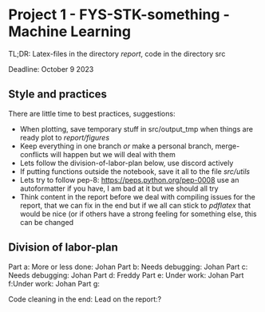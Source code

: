 # Project 1 - FYS-STK-something - Machine Learning

TL;DR: Latex-files in the directory _report_, code in the directory src

Deadline: October 9 2023

## Style and practices

There are little time to best practices, suggestions:

* When plotting, save temporary stuff in src/output_tmp when things are ready plot to _report/figures_
* Keep everything in one branch _or_ make a personal branch, merge-conflicts will happen but we will deal with them
* Lets follow the division-of-labor-plan below, use discord actively
* If putting functions outside the notebook, save it all to the file _src/utils_
* Lets try to follow pep-8: https://peps.python.org/pep-0008 use an autoformatter if you have, I am bad at it but we should all try
* Think content in the report before we deal with compiling issues for the report, that we can fix in the end but if we all can stick to *pdflatex* that would be nice (or if others have a strong feeling for something else, this can be changed

## Division of labor-plan

Part a: More or less done: Johan
Part b: Needs debugging: Johan
Part c: Needs debugging: Johan
Part d: Freddy
Part e: Under work: Johan
Part f:Under work: Johan
Part g:

Code cleaning in the end: 
Lead on the report:?
